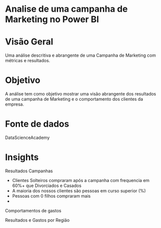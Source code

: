 # Analise de uma campanha de Marketing no Power BI

# Visão Geral 
Uma análise descritiva e abrangente de uma Campanha de Marketing com métricas e resultados.

# Objetivo
A análise tem como objetivo mostrar uma visão abrangente dos resultados de uma campanha de Marketing e o comportamento dos clientes da empresa. 

# Fonte de dados 
DataScienceAcademy

# Insights
Resultados Campanhas
- Clientes Solteiros compraram após a campanha com frequencia em 60%+ que Divorciados e Casados
- A maioria dos nossos clientes são pessoas em curso superior (%)
- Pessoas com 0 filhos compraram mais
-
Comportamentos de gastos

Resultados e Gastos por Região

